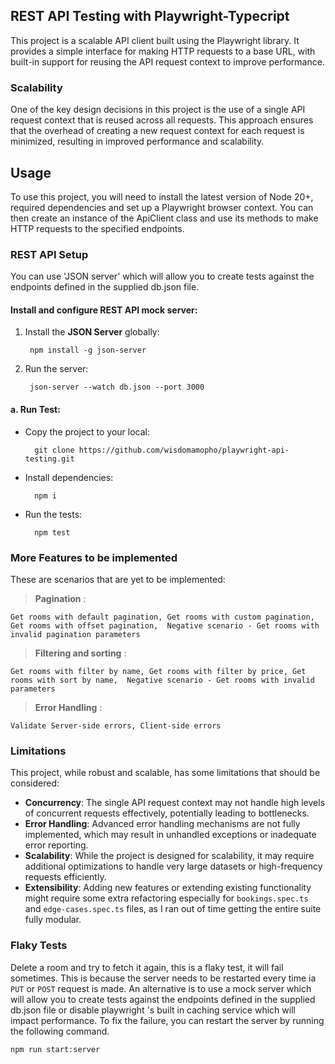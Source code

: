 ## **REST API Testing with Playwright-Typecript**

This project is a scalable API client built using the Playwright library. It provides a simple interface for making HTTP requests to a base URL, with built-in support for reusing the API request context to improve performance.

### **Scalability**

One of the key design decisions in this project is the use of a single API request context that is reused across all requests. This approach ensures that the overhead of creating a new request context for each request is minimized, resulting in improved performance and scalability.

## Usage

To use this project, you will need to install the latest version of Node 20+, required dependencies and set up a Playwright browser context. You can then create an instance of the ApiClient class and use its methods to make HTTP requests to the specified endpoints.


### **REST API Setup**
You can use 'JSON server' which will allow you to create tests against the endpoints defined in the supplied db.json file.

#### Install and configure REST API mock server:
1. Install the **JSON Server** globally:

        npm install -g json-server

2. Run the server:

        json-server --watch db.json --port 3000


#### a. **Run Test**:
- Copy the project to your local:

        git clone https://github.com/wisdomamopho/playwright-api-testing.git

- Install dependencies:

        npm i

- Run the tests:

        npm test


### **More Features to be implemented**

These are scenarios that are yet to be implemented:

>   **Pagination** :

    Get rooms with default pagination, Get rooms with custom pagination, Get rooms with offset pagination,  Negative scenario - Get rooms with invalid pagination parameters

>   **Filtering and sorting** :

    Get rooms with filter by name, Get rooms with filter by price, Get rooms with sort by name,  Negative scenario - Get rooms with invalid parameters

>   **Error Handling** :

    Validate Server-side errors, Client-side errors


### **Limitations**

This project, while robust and scalable, has some limitations that should be considered:

- **Concurrency**: The single API request context may not handle high levels of concurrent requests effectively, potentially leading to bottlenecks.
- **Error Handling**: Advanced error handling mechanisms are not fully implemented, which may result in unhandled exceptions or inadequate error reporting.
- **Scalability**: While the project is designed for scalability, it may require additional optimizations to handle very large datasets or high-frequency requests efficiently.
- **Extensibility**: Adding new features or extending existing functionality might require some extra refactoring especially for `bookings.spec.ts` and `edge-cases.spec.ts` files, as I ran out of time getting the entire suite fully modular.

### **Flaky Tests**

Delete a room and try to fetch it again, this is a flaky test, it will fail sometimes.
This is because the server needs to be restarted every time ia `PUT` or `POST` request is made. An alternative is to use a mock server which will allow you to create tests against the endpoints defined in the supplied db.json file or disable playwright 's built in caching service which will impact performance. To fix the failure, you can restart the server by running the following command.

    npm run start:server


